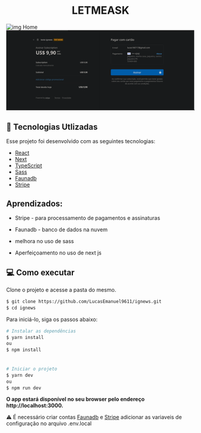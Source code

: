 <center>  <h1>LETMEASK</h1> </center>

<div > 
  <img src="https://github.com/LucasEmanuel9611/ignewsblob/master/public/images/home.png" alt="img Home"/>
  <img src="https://github.com/LucasEmanuel9611/ignews/blob/master/public/images/payment.png" alt="img Stripe"/>
</div>

## 🧪 Tecnologias Utlizadas

Esse projeto foi desenvolvido com as seguintes tecnologias:

- [React](https://reactjs.org)
- [Next](https://nextjs.org/1)
- [TypeScript](https://www.typescriptlang.org/)
- [Sass](https://sass-lang.com/)
- [Faunadb](https://fauna.com/)
- [Stripe](https://stripe.com/)

## Aprendizados:

* Stripe - para processamento de pagamentos e assinaturas 

* Faunadb - banco de dados na nuvem

* melhora no uso de sass

* Aperfeiçoamento no uso de next js

##  💻 Como executar

Clone o projeto e acesse a pasta do mesmo.

```bash
$ git clone https://github.com/LucasEmanuel9611/ignews.git
$ cd ignews
```

Para iniciá-lo, siga os passos abaixo:
```bash
# Instalar as dependências
$ yarn install 
ou
$ npm install 


# Iniciar o projeto
$ yarn dev
ou 
$ npm run dev
```

<strong>O app estará disponível no seu browser pelo endereço http://localhost:3000.</strong>

⚠️ É necessário criar contas [Faunadb](https://fauna.com/) e [Stripe](https://stripe.com/) adicionar as variaveis de configuração no arquivo .env.local

